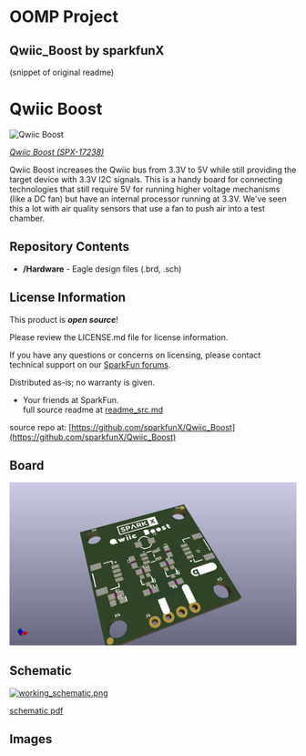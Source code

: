 # OOMP Project  
## Qwiic_Boost  by sparkfunX  
  
(snippet of original readme)  
  
Qwiic Boost  
===========  
  
![Qwiic Boost](https://cdn.sparkfun.com/assets/parts/1/6/2/2/1/17238-Qwiic_Boost-01.jpg)  
  
[*Qwiic Boost (SPX-17238)*](https://www.sparkfun.com/products/17238)  
  
  
Qwiic Boost increases the Qwiic bus from 3.3V to 5V while still providing the target device with 3.3V I2C signals. This is a handy board for connecting technologies that still require 5V for running higher voltage mechanisms (like a DC fan) but have an internal processor running at 3.3V. We've seen this a lot with air quality sensors that use a fan to push air into a test chamber.  
  
Repository Contents  
-------------------  
  
* **/Hardware** - Eagle design files (.brd, .sch)  
  
License Information  
-------------------  
  
This product is _**open source**_!   
  
Please review the LICENSE.md file for license information.   
  
If you have any questions or concerns on licensing, please contact technical support on our [SparkFun forums](https://forum.sparkfun.com/viewforum.php?f=152).  
  
Distributed as-is; no warranty is given.  
  
- Your friends at SparkFun.  
  full source readme at [readme_src.md](readme_src.md)  
  
source repo at: [https://github.com/sparkfunX/Qwiic_Boost](https://github.com/sparkfunX/Qwiic_Boost)  
## Board  
  
[![working_3d.png](working_3d_600.png)](working_3d.png)  
## Schematic  
  
[![working_schematic.png](working_schematic_600.png)](working_schematic.png)  
  
[schematic pdf](working_schematic.pdf)  
## Images  
